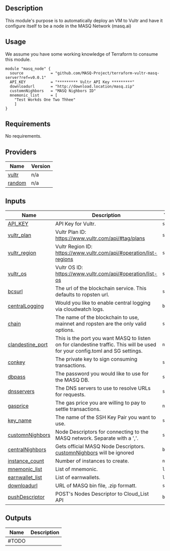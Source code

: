 ## Description
This module's purpose is to automatically deploy an VM to Vultr and have it configure itself to be a node in the MASQ Network (masq.ai)

## Usage
We assume you have some working knowledge of Terraform to consume this module.
```HCL
module "masq_node" {
  source            = "github.com/MASQ-Project/terraform-vultr-masq-server?ref=v0.0.1"
  API_KEY           = "********* Vultr API Key *********"
  downloadurl       = "http://download.location/masq.zip"
  customnNighbors   = "MASQ Nighbors ID"
  mnemonic_list     = [ 
    "Test Workds One Two Thhee" 
    ]
}
```
<!-- BEGIN_TF_DOCS -->
## Requirements
No requirements.

## Providers

| Name | Version |
|------|---------|
| <a name="provider_vultr"></a> [vultr](#provider\_vultr) | n/a |
| <a name="provider_random"></a> [random](#provider\_random) | n/a |

## Inputs

| Name | Description | Type | Default | Required |
|------|-------------|------|---------|:--------:|
| <a name="input_API_KEY"></a> [API\_KEY](#input\_API_\KEY) | API Key for Vultr. | `string` | `""` | Yes |
| <a name="input_vultr_plan"></a> [vultr\_plan](#input\_vultr\_plan) | Vultr Plan ID: https://www.vultr.com/api/#tag/plans | `string` | `""` | no |
| <a name="input_vultr_region"></a> [vultr\_region](#input\_vultr\_region) | Vultr Region ID: https://www.vultr.com/api/#operation/list-regions | `string` | `""` | no |
| <a name="input_vultr_os"></a> [vultr\_os](#input\_vultr\_os) | Vultr OS ID: https://www.vultr.com/api/#operation/list-os | `string` | `""` | no |
| <a name="input_bcsurl"></a> [bcsurl](#input\_bcsurl) | The url of the blockchain service.  This defaults to ropsten url. | `string` | `"https://ropsten.infura.io/v3/0ead23143b174f6983c76f69ddcf4026"` | no |
| <a name="input_centralLogging"></a> [centralLogging](#input\_centralLogging) | Would you like to enable central logging via cloudwatch logs. | `bool` | `false` | no |
| <a name="input_chain"></a> [chain](#input\_chain) | The name of the blockchain to use, mainnet and ropsten are the only valid options. | `string` | `"ropsten"` | no |
| <a name="input_clandestine_port"></a> [clandestine\_port](#input\_clandestine\_port) | This is the port you want MASQ to listen on for clandestine traffic.  This will be used for your config.toml and SG settings. | `number` | `null` | no |
| <a name="input_conkey"></a> [conkey](#input\_conkey) | The private key to sign consuming transactions. | `string` | `""` | no |
| <a name="input_dbpass"></a> [dbpass](#input\_dbpass) | The password you would like to use for the MASQ DB. | `string` | `"Whynotchangeme123"` | no |
| <a name="input_dnsservers"></a> [dnsservers](#input\_dnsservers) | The DNS servers to use to resolve URLs for requests. | `string` | `"1.0.0.1,1.1.1.1,8.8.8.8,9.9.9.9"` | no |
| <a name="input_gasprice"></a> [gasprice](#input\_gasprice) | The gas price you are willing to pay to settle transactions. | `number` | `50` | no |
| <a name="input_key_name"></a> [key\_name](#input\_key\_name) | The name of the SSH Key Pair you want to use. | `string` | `""` | no |
| <a name="input_customnNighbors"></a> [customnNighbors](#input\_customnNighbors) | Node Descriptors for connecting to the MASQ network. Separate with a ','. | `string` | `""` | no |
| <a name="input_centralNighbors"></a> [centralNighbors](#input\_centralNighbors) | Gets official MASQ Node Descriptors. [customnNighbors](#input\_customnNighbors) will be ignored | `bool` | `false` | no |
| <a name="input_instance_count"></a> [instance\_count](#input\_instance\_count) | Number of instances to create. | `number` | `1` | no |
| <a name="input_mnemonic_list"></a> [mnemonic\_list](#input\_mnemonic\_list) | List of mnemonic. | `list` | `[""]` | yes |
| <a name="input_earnwallet_list"></a> [earnwallet\_list](#input\_earnwallet\_list) | List of earnwallets. | `list` | `[""]` | no |
| <a name="input_downloadurl"></a> [downloadurl](#input\_downloadurl) | URL of MASQ bin file, .zip formatt. | `string` | `""` | yes |
| <a name="input_pushDescriptor"></a> [pushDescriptor](#input\_pushDescriptor) | POST's Nodes Descriptor to Cloud_List API | `bool` | `false` | no |






## Outputs

| Name | Description |
|------|-------------|
#TODO|
<!-- END_TF_DOCS -->